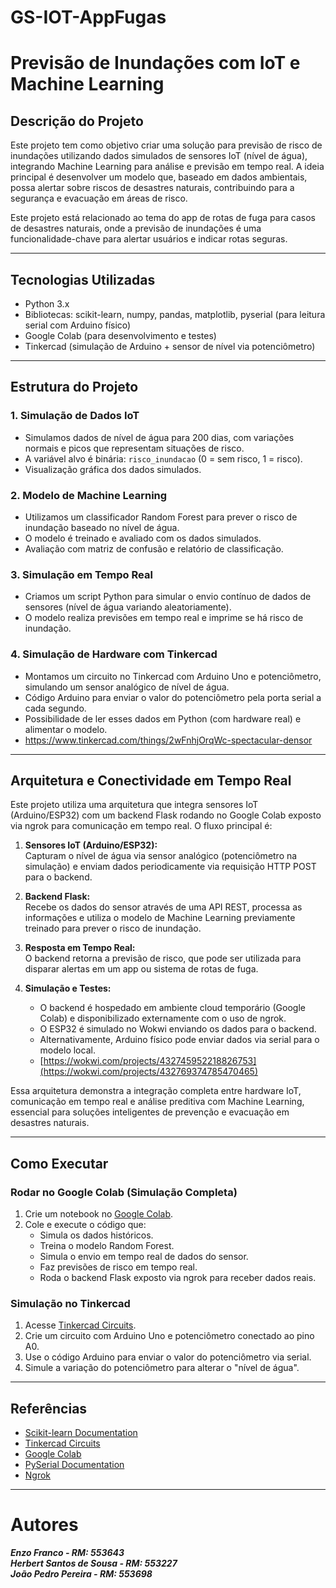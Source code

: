 # GS-IOT-AppFugas

# Previsão de Inundações com IoT e Machine Learning

## Descrição do Projeto

Este projeto tem como objetivo criar uma solução para previsão de risco de inundações utilizando dados simulados de sensores IoT (nível de água), integrando Machine Learning para análise e previsão em tempo real. A ideia principal é desenvolver um modelo que, baseado em dados ambientais, possa alertar sobre riscos de desastres naturais, contribuindo para a segurança e evacuação em áreas de risco.

Este projeto está relacionado ao tema do app de rotas de fuga para casos de desastres naturais, onde a previsão de inundações é uma funcionalidade-chave para alertar usuários e indicar rotas seguras.

---

## Tecnologias Utilizadas

- Python 3.x
- Bibliotecas: scikit-learn, numpy, pandas, matplotlib, pyserial (para leitura serial com Arduino físico)
- Google Colab (para desenvolvimento e testes)
- Tinkercad (simulação de Arduino + sensor de nível via potenciômetro)

---

## Estrutura do Projeto

### 1. Simulação de Dados IoT

- Simulamos dados de nível de água para 200 dias, com variações normais e picos que representam situações de risco.
- A variável alvo é binária: `risco_inundacao` (0 = sem risco, 1 = risco).
- Visualização gráfica dos dados simulados.

### 2. Modelo de Machine Learning

- Utilizamos um classificador Random Forest para prever o risco de inundação baseado no nível de água.
- O modelo é treinado e avaliado com os dados simulados.
- Avaliação com matriz de confusão e relatório de classificação.

### 3. Simulação em Tempo Real

- Criamos um script Python para simular o envio contínuo de dados de sensores (nível de água variando aleatoriamente).
- O modelo realiza previsões em tempo real e imprime se há risco de inundação.

### 4. Simulação de Hardware com Tinkercad

- Montamos um circuito no Tinkercad com Arduino Uno e potenciômetro, simulando um sensor analógico de nível de água.
- Código Arduino para enviar o valor do potenciômetro pela porta serial a cada segundo.
- Possibilidade de ler esses dados em Python (com hardware real) e alimentar o modelo.
- https://www.tinkercad.com/things/2wFnhjOrqWc-spectacular-densor

---

## Arquitetura e Conectividade em Tempo Real

Este projeto utiliza uma arquitetura que integra sensores IoT (Arduino/ESP32) com um backend Flask rodando no Google Colab exposto via ngrok para comunicação em tempo real. O fluxo principal é:

1. **Sensores IoT (Arduino/ESP32):**  
   Capturam o nível de água via sensor analógico (potenciômetro na simulação) e enviam dados periodicamente via requisição HTTP POST para o backend.

2. **Backend Flask:**  
   Recebe os dados do sensor através de uma API REST, processa as informações e utiliza o modelo de Machine Learning previamente treinado para prever o risco de inundação.

3. **Resposta em Tempo Real:**  
   O backend retorna a previsão de risco, que pode ser utilizada para disparar alertas em um app ou sistema de rotas de fuga.

4. **Simulação e Testes:**  
   - O backend é hospedado em ambiente cloud temporário (Google Colab) e disponibilizado externamente com o uso de ngrok.  
   - O ESP32 é simulado no Wokwi enviando os dados para o backend.  
   - Alternativamente, Arduino físico pode enviar dados via serial para o modelo local.
   - [https://wokwi.com/projects/432745952218826753](https://wokwi.com/projects/432769374785470465)

Essa arquitetura demonstra a integração completa entre hardware IoT, comunicação em tempo real e análise preditiva com Machine Learning, essencial para soluções inteligentes de prevenção e evacuação em desastres naturais.

---

## Como Executar

### Rodar no Google Colab (Simulação Completa)

1. Crie um notebook no [Google Colab](https://colab.research.google.com).
2. Cole e execute o código que:
   - Simula os dados históricos.
   - Treina o modelo Random Forest.
   - Simula o envio em tempo real de dados do sensor.
   - Faz previsões de risco em tempo real.
   - Roda o backend Flask exposto via ngrok para receber dados reais.

### Simulação no Tinkercad

1. Acesse [Tinkercad Circuits](https://www.tinkercad.com/circuits).
2. Crie um circuito com Arduino Uno e potenciômetro conectado ao pino A0.
3. Use o código Arduino para enviar o valor do potenciômetro via serial.
4. Simule a variação do potenciômetro para alterar o "nível de água".

---

## Referências

- [Scikit-learn Documentation](https://scikit-learn.org/stable/)
- [Tinkercad Circuits](https://www.tinkercad.com/circuits)
- [Google Colab](https://colab.research.google.com/)
- [PySerial Documentation](https://pythonhosted.org/pyserial/)
- [Ngrok](https://ngrok.com/)

---

# Autores

***Enzo Franco - RM: 553643  
Herbert Santos de Sousa - RM: 553227  
João Pedro Pereira - RM: 553698***
